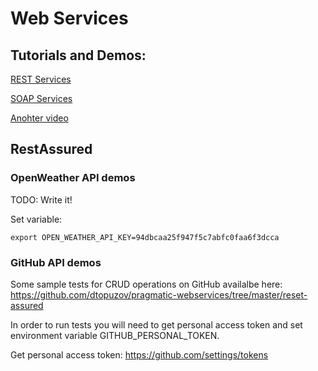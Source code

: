 # Web Services

## Tutorials and Demos:

[REST Services](https://www.youtube.com/watch?v=8O1tdxFVScM)

[SOAP Services](https://www.youtube.com/watch?v=oQdzXv6eH6E)

[Anohter video](https://www.youtube.com/watch?v=8UItItkD_RQ)

## RestAssured

### OpenWeather API demos

TODO: Write it!

Set variable:
```
export OPEN_WEATHER_API_KEY=94dbcaa25f947f5c7abfc0faa6f3dcca
```

### GitHub API demos

Some sample tests for CRUD operations on GitHub availalbe here:
https://github.com/dtopuzov/pragmatic-webservices/tree/master/reset-assured

In order to run tests you will need to get personal access token and set environment variable GITHUB_PERSONAL_TOKEN.

Get personal access token:
https://github.com/settings/tokens
